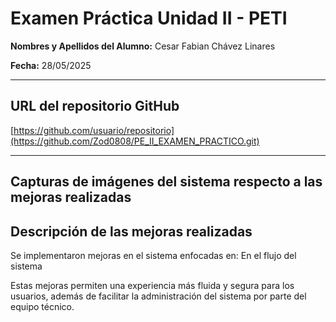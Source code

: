 # Examen Práctica Unidad II - PETI

**Nombres y Apellidos del Alumno:** Cesar Fabian Chávez Linares

**Fecha:** 28/05/2025

---

## URL del repositorio GitHub

[https://github.com/usuario/repositorio](https://github.com/Zod0808/PE_II_EXAMEN_PRACTICO.git)

---

## Capturas de imágenes del sistema respecto a las mejoras realizadas


## Descripción de las mejoras realizadas

Se implementaron mejoras en el sistema enfocadas en:
En el flujo del sistema



Estas mejoras permiten una experiencia más fluida y segura para los usuarios, además de facilitar la administración del sistema por parte del equipo técnico.

